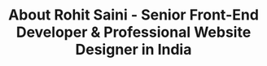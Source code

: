 ---
title: "About Rohit Saini - Senior Front-End Developer & Professional Website Designer in India"
description: "Meet Rohit Saini, a Senior Front-End Developer with 7+ years of experience in professional website design services. Discover my expertise in UI/UX design, WordPress development, and responsive web development in India."
keywords:
- About senior front end developer India
- Professional website designer portfolio India
- Experienced UI UX designer India
- Freelance web developer about
- Senior frontend developer expertise
- Professional website design services India
- Web development specialist India
- WordPress developer experience India
- Responsive web design expert
- Business website designer India
- Custom website development India
- Frontend developer skills portfolio
- Professional web developer background
- UI UX design specialist India
- Website development consultant India
- Senior web developer experience
- Professional portfolio website designer
- Expert frontend development services
- Creative website designer India
- Web design professional background
- HTML CSS JavaScript expert India
- React developer portfolio India
- Modern web development services
- SEO friendly website developer
- Mobile responsive design expert
- Corporate website designer India
- E-commerce website developer India
- Professional web development consultant
- Startup website designer India
- Quality web development services India

# SEO Meta Information
seo:
  canonical: "https://rohitsaini.co.in/about/"
  robots: "index, follow"
  author: "Rohit Saini"
  language: "en-US"
  geo_region: "IN"
  geo_country: "India"

# Open Graph Information
og:
  title: "About Rohit Saini - Senior Front-End Developer & Website Designer"
  description: "Learn about Rohit Saini's 7+ years of experience as a Senior Front-End Developer and Professional Website Designer in India. Expertise in UI/UX design and web development."
  image: "https://rohitsaini.co.in/images/website-design.jpeg"
  url: "https://rohitsaini.co.in/about/"
  type: "website"

# Twitter Card Information
twitter:
  card: "summary_large_image"
  title: "About Rohit Saini - Senior Frontend Developer India"
  description: "Professional Website Designer with 7+ years experience in web development, UI/UX design, and responsive website creation in India."
  image: "https://rohitsaini.co.in/images/website-design.jpeg"

# Schema.org Structured Data
schema:
  type: "Person"
  name: "Rohit Saini"
  jobTitle: "Senior Front-End Developer & Professional Website Designer"
  description: "Senior Front-End Developer with 7+ years of expertise in web development and UI/UX design"
  url: "https://rohitsaini.co.in"
  image: "https://rohitsaini.co.in/images/website-design.jpeg"
  location: "India"
  skills:
    - "Senior Front-End Development"
    - "Professional Website Design"
    - "UI/UX Design"
    - "JavaScript"
    - "React.js"
    - "WordPress Development"
    - "HTML5 & CSS3"
    - "Responsive Web Design"
    - "E-commerce Development"

# Page Priority and Frequency
sitemap:
  priority: 0.8
  changefreq: "monthly"
  lastmod: "2025-06-29"

draft: false
type: "about"
---